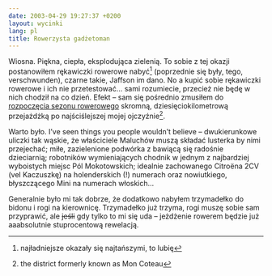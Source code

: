 ```yaml
---
date: 2003-04-29 19:27:37 +0200
layout: wycinki
lang: pl
title: Rowerzysta gadżetoman
---
```


Wiosna. Piękna, ciepła, eksplodująca zielenią. To sobie z tej okazji postanowiłem rękawiczki rowerowe nabyć[^1] (poprzednie się były, tego, verschwunden), czarne takie, Jaffson im dano. No a kupić sobie rękawiczki rowerowe i ich nie przetestować… sami rozumiecie, przecież nie będę w nich chodził na co dzień. Efekt – sam się pośrednio zmusiłem do [rozpoczęcia sezonu rowerowego](http://radkowiecki.is.evil.pl/rowery.html 'Radka [Teklaka] rozpoczęcie sezonu rowerowego') skromną, dziesięciokilometrową przejażdżką po najściślejszej mojej ojczyźnie[^2].

Warto było. I’ve seen things you people wouldn’t believe – dwukierunkowe uliczki tak wąskie, że właściciele Maluchów muszą składać lusterka by nimi przejechać; miłe, zazielenione podwórka z bawiącą się radośnie dzieciarnią; robotników wymieniających chodnik w jednym z najbardziej wyboistych miejsc Pól Mokotowskich; idealnie zachowanego Citroëna 2CV (vel Kaczuszkę) na holenderskich (!) numerach oraz nowiutkiego, błyszczącego Mini na numerach włoskich…

Generalnie było mi tak dobrze, że dodatkowo nabyłem trzymadełko do bidonu i rogi na kierownicę. Trzymadełko już trzyma, rogi muszę sobie sam przyprawić, ale <del>jeśli</del> gdy tylko to mi się uda – jeżdżenie rowerem będzie już aaabsolutnie stuprocentową rewelacją.

[^1]: najładniejsze okazały się najtańszymi, to lubię
[^2]: the district formerly known as Mon Coteau

